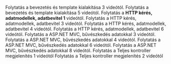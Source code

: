 ﻿Folytatás a bevezetés és template kialakítása 3 videótól.
Folytatás a bevezetés és template kialakítása 5 videótól.
Folytatás a **HTTP kérés, adatmodellek, adatbevitel 1** videótól.
Folytatás a HTTP kérés, adatmodellek, adatbevitel 3 videótól.
Folytatás a HTTP kérés, adatmodellek, adatbevitel 4 videótól.
Folytatás a HTTP kérés, adatmodellek, adatbevitel 6 videótól.
Folytatás a ASP.NET MVC, bűvészkedés adatokkal 3 videótól.
Folytatás a ASP.NET MVC, bűvészkedés adatokkal 4 videótól.
Folytatás a ASP.NET MVC, bűvészkedés adatokkal 6 videótól.
Folytatás a ASP.NET MVC, bűvészkedés adatokkal 8 videótól.
Folytatás a Teljes kontroller megjelenítés 1 videótól
Folytatás a Teljes kontroller megjelenítés 2 videótól



